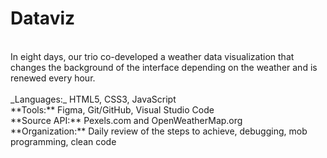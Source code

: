 # Dataviz
<br>
In eight days, our trio co-developed a weather data visualization that changes the background of the interface depending on the weather and is renewed every hour.<br>
<br>
_Languages:_ HTML5, CSS3, JavaScript <br>
**Tools:** Figma, Git/GitHub, Visual Studio Code <br>
**Source API:** Pexels.com and OpenWeatherMap.org <br>
**Organization:** Daily review of the steps to achieve, debugging, mob programming, clean code
